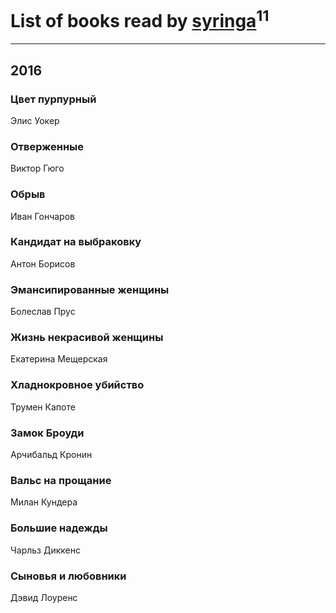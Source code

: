 # List of books read by [syringa](http://vk.com/id57062183)<sup>11</sup>
---

## 2016

### Цвет пурпурный
Элис Уокер


### Отверженные
Виктор Гюго


### Обрыв
Иван Гончаров


### Кандидат на выбраковку
Антон Борисов


### Эмансипированные женщины
Болеслав Прус


### Жизнь некрасивой женщины
Екатерина Мещерская


### Хладнокровное убийство
Трумен Капоте


### Замок Броуди
Арчибальд Кронин


### Вальс на прощание
Милан Кундера


### Большие надежды
Чарльз Диккенс


### Сыновья и любовники
Дэвид Лоуренс



